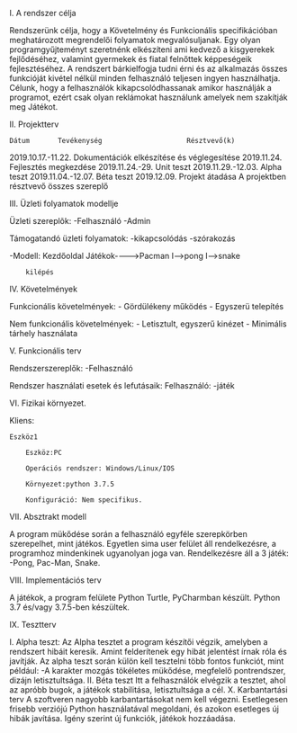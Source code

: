 I. A rendszer célja

Rendszerünk célja, hogy a Követelmény és Funkcionális specifikációban meghatározott megrendelői folyamatok megvalósuljanak.
Egy olyan programgyűjteményt szeretnénk elkészíteni ami kedvező a kisgyerekek fejlődéséhez, valamint gyermekek és fiatal felnőttek képpeségeik fejlesztéséhez.
A rendszert bárkielfogja tudni érni és az alkalmazás összes funkcióját kivétel nélkül minden felhasználó teljesen ingyen használhatja. Célunk, hogy
a felhasználók kikapcsolódhassanak amikor használják a programot, ezért csak olyan reklámokat használunk amelyek nem szakítják meg
Játékot.

II. Projektterv

	Dátum		Tevékenység						Résztvevő(k)
	
2019.10.17.-11.22.	Dokumentációk elkészítése és véglegesítése
2019.11.24.		Fejlesztés megkezdése
2019.11.24.-29.		Unit teszt
2019.11.29.-12.03.	Alpha teszt
2019.11.04.-12.07.	Béta teszt
2019.12.09.		Projekt átadása						A projektben résztvevő összes szereplő

III. Üzleti folyamatok modellje

Üzleti szereplõk:
	-Felhasználó
	-Admin

Támogatandó üzleti folyamatok:
	-kikapcsolódás
	-szórakozás


-Modell:
Kezdőoldal	Játékok---->Pacman
			I-->pong
			I-->snake
		 
		kilépés

IV. Követelmények

   Funkcionális követelmények:
	- Gördülékeny működés
	- Egyszerü telepítés	

   Nem funkcionális követelmények:
	- Letisztult, egyszerű kinézet
	- Minimális tárhely használata

V. Funkcionális terv

Rendszerszereplők:
	-Felhasználó

Rendszer használati esetek és lefutásaik:
	Felhasználó:
		-játék


VI. Fizikai környezet.

Kliens:

	Eszköz1	

		Eszköz:PC
		
		Operációs rendszer: Windows/Linux/IOS
		
		Környezet:python 3.7.5

		Konfiguráció: Nem specifikus.
		
		
VII. Absztrakt modell

A program mükődése során a felhasználó egyféle szerepkörben szerepelhet, mint játékos.
Egyetlen sima user felület áll rendelkezésre, a programhoz mindenkinek ugyanolyan
joga van. Rendelkezésre áll a 3 játék: -Pong, Pac-Man, Snake.

VIII. Implementációs terv

A játékok, a program felülete Python Turtle, PyCharmban készült.
Python 3.7 és/vagy 3.7.5-ben készültek.

IX. Tesztterv

 I. Alpha teszt:
	Az Alpha tesztet a program készítői végzik, amelyben a rendszert hibáit keresik.
	Amint felderítenek egy hibát jelentést írnak róla és javítják.
	Az alpha teszt során külön kell tesztelni több fontos funkciót, mint például:
	-A karakter mozgás tökéletes mükődése, megfelelő pontrendszer, dizájn letisztultsága.
 II. Béta teszt
	Itt a felhasználók elvégzik a tesztet, ahol az apróbb bugok, a játékok stabilitása,
	letisztultsága a cél.
X. Karbantartási terv
	A szoftveren nagyobb karbantartásokat nem kell végezni.
	Esetlegesen frisebb verziójú Python használatával megoldani, és azokon esetleges új
	hibák javítása.
	Igény szerint új funkciók, játékok hozzáadása.


